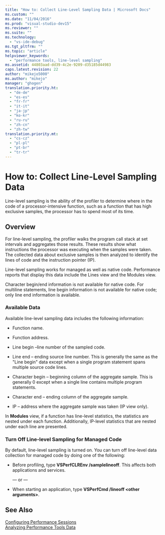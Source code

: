 ```yaml
---
title: "How to: Collect Line-Level Sampling Data | Microsoft Docs"
ms.custom: ""
ms.date: "11/04/2016"
ms.prod: "visual-studio-dev15"
ms.reviewer: ""
ms.suite: ""
ms.technology: 
  - "vs-ide-debug"
ms.tgt_pltfrm: ""
ms.topic: "article"
helpviewer_keywords: 
  - "performance tools, line-level sampling"
ms.assetid: 44803aad-dd39-4c2e-9209-d35185d44983
caps.latest.revision: 22
author: "mikejo5000"
ms.author: "mikejo"
manager: "ghogen"
translation.priority.ht: 
  - "de-de"
  - "es-es"
  - "fr-fr"
  - "it-it"
  - "ja-jp"
  - "ko-kr"
  - "ru-ru"
  - "zh-cn"
  - "zh-tw"
translation.priority.mt: 
  - "cs-cz"
  - "pl-pl"
  - "pt-br"
  - "tr-tr"
---
```

# How to: Collect Line-Level Sampling Data
Line-level sampling is the ability of the profiler to determine where in the code of a processor-intensive function, such as a function that has high exclusive samples, the processor has to spend most of its time.  
  
## Overview  
 For line-level sampling, the profiler walks the program call stack at set intervals and aggregates those results. These results show what instructions the processor was executing when the samples were taken. The collected data about exclusive samples is then analyzed to identify the lines of code and the instruction pointer (IP).  
  
 Line-level sampling works for managed as well as native code. Performance reports that display this data include the Lines view and the Modules view.  
  
 Character begin/end information is not available for native code. For multiline statements, line begin information is not available for native code; only line end information is available.  
  
### Available Data  
 Available line-level sampling data includes the following information:  
  
-   Function name.  
  
-   Function address.  
  
-   Line begin –line number of the sampled code.  
  
-   Line end – ending source line number. This is generally the same as the "Line begin" data except when a single program statement spans multiple source code lines.  
  
-   Character begin – beginning column of the aggregate sample. This is generally 0 except when a single line contains multiple program statements.  
  
-   Character end – ending column of the aggregate sample.  
  
-   IP – address where the aggregate sample was taken (IP view only).  
  
 In **Modules** view, if a function has line-level statistics, the statistics are nested under each function. Additionally, IP-level statistics that are nested under each line are presented.  
  
### Turn Off Line-level Sampling for Managed Code  
 By default, line-level sampling is turned on. You can turn off line-level data collection for managed code by doing one of the following:  
  
-   Before profiling, type **VSPerfCLREnv /samplelineoff**. This affects both applications and services.  
  
     — or —  
  
-   When starting an application, type **VSPerfCmd /lineoff \<other arguments>**.  
  
## See Also  
 [Configuring Performance Sessions](../profiling/configuring-performance-sessions.md)   
 [Analyzing Performance Tools Data](../profiling/analyzing-performance-tools-data.md)